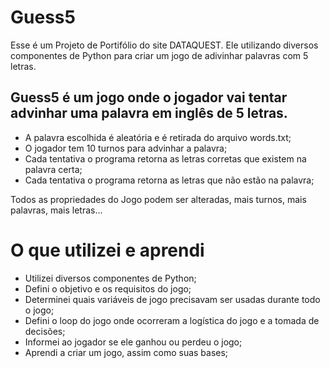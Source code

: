 # Guess5
Esse é um Projeto de Portifólio do site DATAQUEST. Ele utilizando diversos componentes de Python para criar um jogo de adivinhar palavras com 5 letras.

## Guess5 é um jogo onde o jogador vai tentar advinhar uma palavra em inglês de 5 letras.

- A palavra escolhida é aleatória e é retirada do arquivo words.txt;
- O jogador tem 10 turnos para advinhar a palavra;
- Cada tentativa o programa retorna as letras corretas que existem na palavra certa;
- Cada tentativa o programa retorna as letras que não estão na palavra;

Todos as propriedades do Jogo podem ser alteradas, mais turnos, mais palavras, mais letras...

# O que utilizei e aprendi
- Utilizei diversos componentes de Python;
- Defini o objetivo e os requisitos do jogo;
- Determinei quais variáveis ​​de jogo precisavam ser usadas durante todo o jogo;
- Defini o loop do jogo onde ocorreram a logística do jogo e a tomada de decisões;
- Informei ao jogador se ele ganhou ou perdeu o jogo;
- Aprendi a criar um jogo, assim como suas bases;

